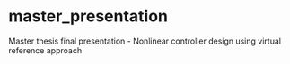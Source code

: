 master_presentation
===================

Master thesis final presentation - Nonlinear controller design using virtual reference approach